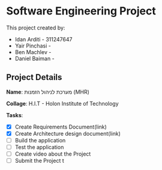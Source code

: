 # Software Engineering Project

This project created by:
* Idan Arditi - 311247647
* Yair Pinchasi - 
* Ben Machlev - 
* Daniel Baiman - 

## Project Details
**Name**: מערכת לניהול הזמנות (MHR)

**Collage**: H.I.T - Holon Institute of Technology

**Tasks**:
- [x] Create Requirements Document(link)
- [x] Create Architecture design document(link)
- [ ] Build the application
- [ ] Test the application
- [ ] Create video about the Project
- [ ] Submit the Project
t
